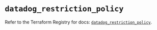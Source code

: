 # `datadog_restriction_policy`

Refer to the Terraform Registry for docs: [`datadog_restriction_policy`](https://registry.terraform.io/providers/datadog/datadog/3.58.0/docs/resources/restriction_policy).
